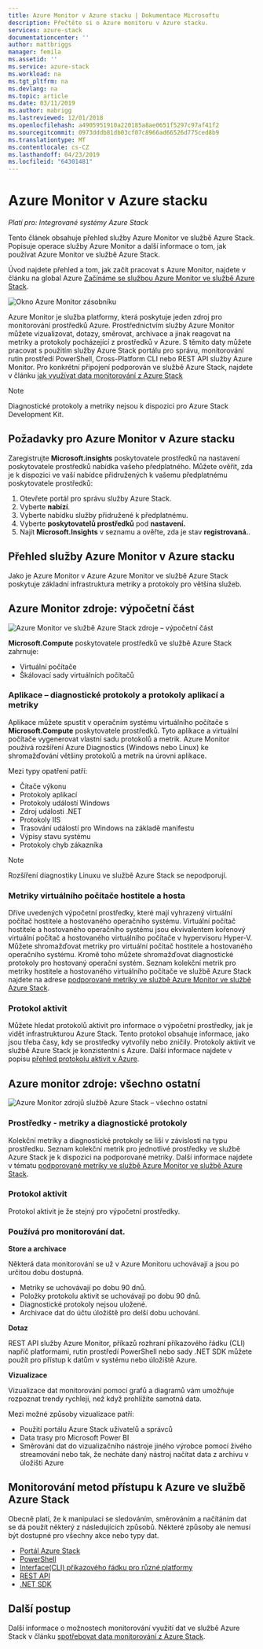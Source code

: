```yaml
---
title: Azure Monitor v Azure stacku | Dokumentace Microsoftu
description: Přečtěte si o Azure monitoru v Azure stacku.
services: azure-stack
documentationcenter: ''
author: mattbriggs
manager: femila
ms.assetid: ''
ms.service: azure-stack
ms.workload: na
ms.tgt_pltfrm: na
ms.devlang: na
ms.topic: article
ms.date: 03/11/2019
ms.author: mabrigg
ms.lastreviewed: 12/01/2018
ms.openlocfilehash: a4905951910a220185a8ae0651f5297c97af41f2
ms.sourcegitcommit: 0973dddb81db03cf07c8966ad66526d775ced8b9
ms.translationtype: MT
ms.contentlocale: cs-CZ
ms.lasthandoff: 04/23/2019
ms.locfileid: "64301481"
---
```

# <a name="azure-monitor-on-azure-stack"></a>Azure Monitor v Azure stacku

*Platí pro: Integrované systémy Azure Stack*

Tento článek obsahuje přehled služby Azure Monitor ve službě Azure Stack. Popisuje operace služby Azure Monitor a další informace o tom, jak používat Azure Monitor ve službě Azure Stack. 

Úvod najdete přehled a tom, jak začít pracovat s Azure Monitor, najdete v článku na global Azure [Začínáme se službou Azure Monitor ve službě Azure Stack](https://docs.microsoft.com/azure/monitoring-and-diagnostics/monitoring-get-started).

![Okno Azure Monitor zásobníku](./media/azure-stack-metrics-azure-data/azs-monitor.png)

Azure Monitor je služba platformy, která poskytuje jeden zdroj pro monitorování prostředků Azure. Prostřednictvím služby Azure Monitor můžete vizualizovat, dotazy, směrovat, archivace a jinak reagovat na metriky a protokoly pocházející z prostředků v Azure. S těmito daty můžete pracovat s použitím služby Azure Stack portálu pro správu, monitorování rutin prostředí PowerShell, Cross-Platform CLI nebo REST API služby Azure Monitor. Pro konkrétní připojení podporován ve službě Azure Stack, najdete v článku [jak využívat data monitorování z Azure Stack](azure-stack-metrics-monitor.md)

> [!Note]
> Diagnostické protokoly a metriky nejsou k dispozici pro Azure Stack Development Kit.

## <a name="prerequisites-for-azure-monitor-on-azure-stack"></a>Požadavky pro Azure Monitor v Azure stacku

Zaregistrujte **Microsoft.insights** poskytovatele prostředků na nastavení poskytovatele prostředků nabídka vašeho předplatného. Můžete ověřit, zda je k dispozici ve vaší nabídce přidružených k vašemu předplatnému poskytovatele prostředků:

1. Otevřete portál pro správu služby Azure Stack.
2. Vyberte **nabízí**.
3. Vyberte nabídku služby přidružené k předplatnému.
4. Vyberte **poskytovatelů prostředků** pod **nastavení.** 
5. Najít **Microsoft.Insights** v seznamu a ověřte, zda je stav **registrovaná.**.

## <a name="overview-of-azure-monitor-on-azure-stack"></a>Přehled služby Azure Monitor v Azure stacku

Jako je Azure Monitor v Azure Azure Monitor ve službě Azure Stack poskytuje základní infrastruktura metriky a protokoly pro většina služeb.

## <a name="azure-monitor-sources-compute-subset"></a>Azure Monitor zdroje: výpočetní část

![Azure Monitor ve službě Azure Stack zdroje – výpočetní část](media//azure-stack-metrics-azure-data/azs-monitor-computersubset.png)

**Microsoft.Compute** poskytovatele prostředků ve službě Azure Stack zahrnuje:
 - Virtuální počítače 
 - Škálovací sady virtuálních počítačů

### <a name="application---diagnostics-logs-application-logs-and-metrics"></a>Aplikace – diagnostické protokoly a protokoly aplikací a metriky

Aplikace můžete spustit v operačním systému virtuálního počítače s **Microsoft.Compute** poskytovatele prostředků. Tyto aplikace a virtuální počítače vygenerovat vlastní sadu protokolů a metrik. Azure Monitor používá rozšíření Azure Diagnostics (Windows nebo Linux) ke shromažďování většiny protokolů a metrik na úrovni aplikace. 

Mezi typy opatření patří:
 - Čítače výkonu
 - Protokoly aplikací
 - Protokoly událostí Windows
 - Zdroj události .NET
 - Protokoly IIS
 - Trasování událostí pro Windows na základě manifestu
 - Výpisy stavu systému
 - Protokoly chyb zákazníka

> [!Note]  
> Rozšíření diagnostiky Linuxu ve službě Azure Stack se nepodporují.

### <a name="host-and-guest-vm-metrics"></a>Metriky virtuálního počítače hostitele a hosta

Dříve uvedených výpočetní prostředky, které mají vyhrazený virtuální počítač hostitele a hostovaného operačního systému. Virtuální počítač hostitele a hostovaného operačního systému jsou ekvivalentem kořenový virtuální počítač a hostovaného virtuálního počítače v hypervisoru Hyper-V. Můžete shromažďovat metriky pro virtuální počítač hostitele a hostovaného operačního systému. Kromě toho můžete shromažďovat diagnostické protokoly pro hostovaný operační systém. Seznam kolekční metrik pro metriky hostitele a hostovaného virtuálního počítače ve službě Azure Stack najdete na adrese [podporované metriky ve službě Azure Monitor ve službě Azure Stack](azure-stack-metrics-supported.md). 

### <a name="activity-log"></a>Protokol aktivit

Můžete hledat protokolů aktivit pro informace o výpočetní prostředky, jak je vidět infrastrukturou Azure Stack. Tento protokol obsahuje informace, jako jsou třeba časy, kdy se prostředky vytvořily nebo zničily. Protokoly aktivit ve službě Azure Stack je konzistentní s Azure. Další informace najdete v popisu [přehled protokolu aktivit v Azure](https://docs.microsoft.com/azure/monitoring-and-diagnostics/monitoring-overview-activity-logs). 


## <a name="azure-monitor-sources-everything-else"></a>Azure monitor zdroje: všechno ostatní

![Azure Monitor zdrojů službě Azure Stack – všechno ostatní](media//azure-stack-metrics-azure-data/azs-monitor-othersubset.png)

### <a name="resources---metrics-and-diagnostics-logs"></a>Prostředky - metriky a diagnostické protokoly

Kolekční metriky a diagnostické protokoly se liší v závislosti na typu prostředku. Seznam kolekční metrik pro jednotlivé prostředky ve službě Azure Stack je k dispozici na podporované metriky. Další informace najdete v tématu [podporované metriky ve službě Azure Monitor ve službě Azure Stack](azure-stack-metrics-supported.md).

### <a name="activity-log"></a>Protokol aktivit

Protokol aktivit je že stejný pro výpočetní prostředky. 

### <a name="uses-for-monitoring-data"></a>Používá pro monitorování dat.

**Store a archivace**  

Některá data monitorování se už v Azure Monitoru uchovávají a jsou po určitou dobu dostupná. 
 - Metriky se uchovávají po dobu 90 dnů. 
 - Položky protokolu aktivit se uchovávají po dobu 90 dnů. 
 - Diagnostické protokoly nejsou uložené.
 - Archivace dat do účtu úložiště pro delší dobu uchování.

**Dotaz**  

REST API služby Azure Monitor, příkazů rozhraní příkazového řádku (CLI) napříč platformami, rutin prostředí PowerShell nebo sady .NET SDK můžete použít pro přístup k datům v systému nebo úložiště Azure. 

**Vizualizace**

Vizualizace dat monitorování pomocí grafů a diagramů vám umožňuje rozpoznat trendy rychleji, než když prohlížíte samotná data. 

Mezi možné způsoby vizualizace patří:
 - Použití portálu Azure Stack uživatelů a správců
 - Data trasy pro Microsoft Power BI
 - Směrování dat do vizualizačního nástroje jiného výrobce pomocí živého streamování nebo tak, že necháte daný nástroj načítat data z archivu v úložišti Azure

## <a name="methods-of-accessing-azure-monitor-on-azure-stack"></a>Monitorování metod přístupu k Azure ve službě Azure Stack

Obecně platí, že k manipulaci se sledováním, směrováním a načítáním dat se dá použít některý z následujících způsobů. Některé způsoby ale nemusí být dostupné pro všechny akce nebo typy dat.

 - [Portál Azure Stack](azure-stack-use-portal.md)
 - [PowerShell](https://docs.microsoft.com/azure/monitoring-and-diagnostics/insights-powershell-samples)
 - [Interface(CLI) příkazového řádku pro různé platformy](https://docs.microsoft.com/azure/monitoring-and-diagnostics/insights-cli-samples)
 - [REST API](https://docs.microsoft.com/rest/api/monitor)
 - [.NET SDK](https://www.nuget.org/packages/Microsoft.Azure.Management.Monitor)

## <a name="next-steps"></a>Další postup

Další informace o možnostech monitorování využití dat ve službě Azure Stack v článku [spotřebovat data monitorování z Azure Stack](azure-stack-metrics-monitor.md).
